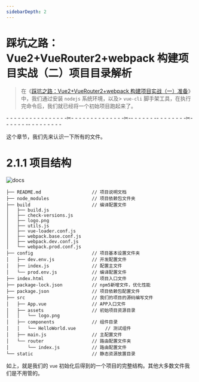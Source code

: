 ```yaml
---
sidebarDepth: 2
---
```


# 踩坑之路：Vue2+VueRouter2+webpack 构建项目实战（二）项目目录解析

>在《[踩坑之路：Vue2+VueRouter2+webpack 构建项目实战（一）准备](/zh/blog/2019/2/vueStudyOne)》中，我们通过安装 `nodejs` 系统环境，以及> `vue-cli` 脚手架工具，在执行完命令后，我们就已经将一个初始项目跑起来了。

\- \- \- \- \- \- \- \- \- \- \- \- \- \- \- \-✂\- \- \- \- \- \- \- \- \- \- \- \- \- \-✂\-\- \- \- \- \- \- \-\- \- \- \- \- \- \- \-✂\- \- \- \- \- \- \-\- \- \- \- \- \- \- \- -

这个章节，我们先来认识一下所有的文件。

# 2.1.1 项目结构

![docs](/blog/assets/img/pages/blog/2019/2/vueStudy-2.png)

```
├── README.md                   // 项目说明文档
├── node_modules                // 项目依赖包文件夹
├── build                       // 编译配置文件
│   ├── build.js
│   ├── check-versions.js
│   ├── logo.png
│   ├── utils.js
│   ├── vue-loader.conf.js
│   ├── webpack.base.conf.js
│   ├── webpack.dev.conf.js
│   └── webpack.prod.conf.js
├── config                      // 项目基本设置文件夹
│   ├── dev.env.js              // 开发配置文件
│   ├── index.js                // 配置主文件
│   └── prod.env.js             // 编译配置文件
├── index.html                  // 项目入口文件
├── package-lock.json           // npm5新增文件，优化性能
├── package.json                // 项目依赖包配置文件
├── src                         // 我们的项目的源码编写文件
│   ├── App.vue                 // APP入口文件
│   ├── assets                  // 初始项目资源目录
│   │   └── logo.png
│   ├── components              // 组件目录
│   │   └── HelloWorld.vue           // 测试组件
│   ├── main.js                 // 主配置文件
│   └── router                  // 路由配置文件夹
│       └── index.js            // 路由配置文件
└── static                      // 静态资源放置目录
```

如上，就是我们的 `vue` 初始化后得到的一个项目的完整结构。其他大多数文件我们是不用管的。